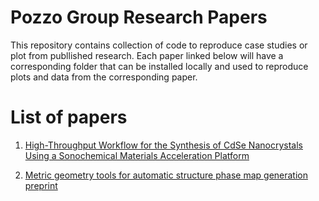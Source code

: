 # Pozzo Group Research Papers

This repository contains collection of code to reproduce case studies or plot from publlished research.
Each paper linked below will have a corresponding folder that can be installed locally and used to reproduce plots and data from the corresponding paper.

# List of papers

1. [High-Throughput Workflow for the Synthesis of CdSe Nanocrystals Using a Sonochemical Materials Acceleration Platform](/qdots)

2. [Metric geometry tools for automatic structure phase map generation](/autophasemap) 
	[preprint](https://doi.org/10.26434/chemrxiv-2022-3p4gx)
